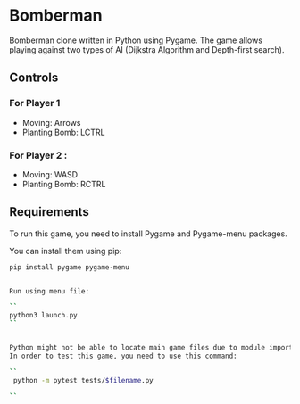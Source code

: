 # Bomberman 

Bomberman clone written in Python using Pygame. The game allows playing against two types of AI (Dijkstra Algorithm and Depth-first search).

## Controls 
### For Player 1  
- Moving: Arrows 
- Planting Bomb: LCTRL

### For Player 2 :
- Moving: WASD 
- Planting Bomb: RCTRL

## Requirements
To run this game, you need to install Pygame and Pygame-menu packages.

You can install them using pip:
```bash
pip install pygame pygame-menu


Run using menu file:

`` 
python3 launch.py
`` 


Python might not be able to locate main game files due to module import issues. 
In order to test this game, you need to use this command: 

``
 python -m pytest tests/$filename.py

``
